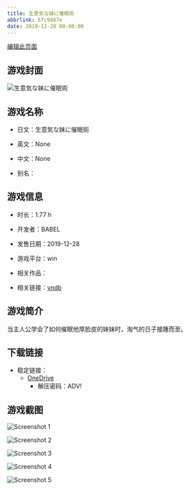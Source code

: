 ```yaml
---
title: 生意気な妹に催眠術
abbrlink: 5fc9467e
date: 2019-12-28 00:00:00
---
```

[编辑此页面](https://github.com/ACG-3/ADV3-source/blob/main/source/_posts/games/%E7%94%9F%E6%84%8F%E6%B0%97%E3%81%AA%E5%A6%B9%E3%81%AB%E5%82%AC%E7%9C%A0%E8%A1%93.md)

## 游戏封面

![生意気な妹に催眠術](https://pan.timero.xyz/onedrive/img_lib_001/%E7%94%9F%E6%84%8F%E6%B0%97%E3%81%AA%E5%A6%B9%E3%81%AB%E5%82%AC%E7%9C%A0%E8%A1%93_cover.avif)


## 游戏名称

- 日文：生意気な妹に催眠術
- 英文：None
- 中文：None

- 别名：


## 游戏信息

- 时长：1.77 h
- 开发者：BABEL
- 发售日期：2019-12-28
- 游戏平台：win
- 相关作品：

- 相关链接：[vndb](https://vndb.org/v26948)


## 游戏简介

当主人公学会了如何催眠他厚脸皮的妹妹时，淘气的日子接踵而至。


## 下载链接

- 稳定链接：
    - [OneDrive](https://pan.timero.xyz/onedrive/adv_lib_001/%E7%94%9F%E6%84%8F%E6%B0%97%E3%81%AA%E5%A6%B9%E3%81%AB%E5%82%AC%E7%9C%A0%E8%A1%93)
        - 解压密码：ADV!



## 游戏截图


![Screenshot 1](https://pan.timero.xyz/onedrive/img_lib_001/%E7%94%9F%E6%84%8F%E6%B0%97%E3%81%AA%E5%A6%B9%E3%81%AB%E5%82%AC%E7%9C%A0%E8%A1%93_Screenshot_1.avif)

![Screenshot 2](https://pan.timero.xyz/onedrive/img_lib_001/%E7%94%9F%E6%84%8F%E6%B0%97%E3%81%AA%E5%A6%B9%E3%81%AB%E5%82%AC%E7%9C%A0%E8%A1%93_Screenshot_2.avif)

![Screenshot 3](https://pan.timero.xyz/onedrive/img_lib_001/%E7%94%9F%E6%84%8F%E6%B0%97%E3%81%AA%E5%A6%B9%E3%81%AB%E5%82%AC%E7%9C%A0%E8%A1%93_Screenshot_3.avif)

![Screenshot 4](https://pan.timero.xyz/onedrive/img_lib_001/%E7%94%9F%E6%84%8F%E6%B0%97%E3%81%AA%E5%A6%B9%E3%81%AB%E5%82%AC%E7%9C%A0%E8%A1%93_Screenshot_4.avif)

![Screenshot 5](https://pan.timero.xyz/onedrive/img_lib_001/%E7%94%9F%E6%84%8F%E6%B0%97%E3%81%AA%E5%A6%B9%E3%81%AB%E5%82%AC%E7%9C%A0%E8%A1%93_Screenshot_5.avif)


